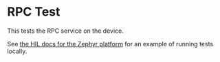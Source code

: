 # RPC Test

This tests the RPC service on the device.

See [the HIL docs for the Zephyr
platform](../../platform/zephyr/README.md) for an example of running
tests locally.
